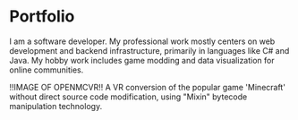 # Portfolio

I am a software developer. My professional work mostly centers on web development and backend infrastructure, primarily in languages like C# and Java. My hobby work includes game modding and data visualization for online communities.

!!IMAGE OF OPENMCVR!!
A VR conversion of the popular game 'Minecraft' without direct source code modification, using "Mixin" bytecode manipulation technology.

